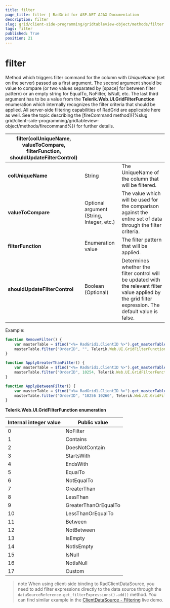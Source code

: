 ```yaml
---
title: filter
page_title: filter | RadGrid for ASP.NET AJAX Documentation
description: filter
slug: grid/client-side-programming/gridtableview-object/methods/filter
tags: filter
published: True
position: 21
---
```


# filter

Method which triggers filter command for the column with *UniqueName* (set on the server) passed as a first argument. The second argument should be value to compare (or two values separated by [space] for between filter pattern) or an empty string for EqualTo, NoFilter, IsNull, etc. The last third argument has to be a value from the **Telerik.Web.UI.GridFilterFunction** enumeration which internally recognizes the filter criteria that should be applied. All server-side filtering capabilities of RadGrid are applicable here as well. See the topic describing the [fireCommand method]({%slug grid/client-side-programming/gridtableview-object/methods/firecommand%}) for further details.


|  **filter(colUniqueName, valueToCompare, filterFunction, shouldUpdateFilterControl)**  |  |  |
| ------ | ------ | ------ |
| **colUniqueName** |String|The UniqueName of the column that will be filtered.|
| **valueToCompare** |Optional argument (String, Integer, etc.)|The value which will be used for the comparison against the entire set of data through the filter criteria.|
| **filterFunction** |Enumeration value|The filter pattern that will be applied.|
| **shouldUpdateFilterControl** |Boolean (Optional)|Determines whether the filter control will be updated with the relevant filter value applied by the grid filter expression. The default value is false.|

Example:

````JavaScript
function RemoveFilter() {
    var masterTable = $find("<%= RadGrid1.ClientID %>").get_masterTableView();
    masterTable.filter("OrderID", "", Telerik.Web.UI.GridFilterFunction.NoFilter);
}

function ApplyGreaterThanFilter() {
    var masterTable = $find("<%= RadGrid1.ClientID %>").get_masterTableView();
    masterTable.filter("OrderID", 10254, Telerik.Web.UI.GridFilterFunction.GreaterThan, true);
}

function ApplyBetweenFilter() {
    var masterTable = $find("<%= RadGrid1.ClientID %>").get_masterTableView();
    masterTable.filter("OrderID", "10256 10260", Telerik.Web.UI.GridFilterFunction.Between, true);
}
````



**Telerik.Web.UI.GridFilterFunction enumeration**


|  **Internal integer value**  |  **Public value**  |
| ------ | ------ |
|0|NoFilter|
|1|Contains|
|2|DoesNotContain|
|3|StartsWith|
|4|EndsWith|
|5|EqualTo|
|6|NotEqualTo|
|7|GreaterThan|
|8|LessThan|
|9|GreaterThanOrEqualTo|
|10|LessThanOrEqualTo|
|11|Between|
|12|NotBetween|
|13|IsEmpty|
|14|NotIsEmpty|
|15|IsNull|
|16|NotIsNull|
|17|Custom|

>note When using client-side binding to RadClientDataSource, you need to add filter expressions directly to the data source through the `dataSourceReference.get_filterExpressions().add()` method. You can find similar example in the [ClientDataSource - Filtering](https://demos.telerik.com/aspnet-ajax/clientdatasource/functionality/filtering/defaultcs.aspx) live demo.
